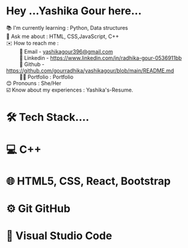 # Hey ...Yashika Gour here...
📚 I'm currently learning : Python, Data structures <br/>
💬 Ask me about : HTML, CSS,JavaScript, C++ <br/>
✉️ How to reach me : <br/>
&nbsp;&nbsp;&nbsp;&nbsp;&nbsp;&nbsp;&nbsp;&nbsp; 📧 Email - yashikagour396@gmail.com <br/>
&nbsp;&nbsp;&nbsp;&nbsp;&nbsp;&nbsp;&nbsp;&nbsp; 📧 Linkedin - https://www.linkedin.com/in/radhika-gour-0536911bb <br/>
&nbsp;&nbsp;&nbsp;&nbsp;&nbsp;&nbsp;&nbsp;&nbsp; 📧 Github -  https://github.com/gourradhika/yashikagour/blob/main/README.md<br/>
&nbsp;&nbsp;&nbsp;&nbsp;&nbsp;&nbsp;&nbsp;&nbsp; 👩‍🎓 Portfolio : Portfolio <br/>
  😊 Pronouns : She/Her <br/>
  ☑️ Know about my experiences : Yashika's-Resume. <br/>


# 🛠  Tech Stack....

# 💻   C++

# 🌐   HTML5, CSS, React, Bootstrap

# ⚙️   Git GitHub

# 🔧   Visual Studio Code


